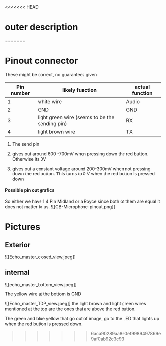 
<<<<<<< HEAD
# outer description 
=======
# Pinout connector

These might be correct, no guarantees given 


| Pin number | likely function                                | actual function |
| ---------- | ---------------------------------------------- | --------------- |
| 1          | white wire                                     | Audio           |
| 2          | GND                                            | GND             |
| 3          | light green wire (seems to be the sending pin) | RX              |
| 4          | light brown wire                               | TX              |
1. The send pin 

3. gives out around 600 -700mV when pressing down the red button. Otherwise its 0V  

4.  gives out a constant voltage around 200-300mV when not pressing down the red button. This turns to 0 V when the red button is pressed down
#### Possible pin out grafics

So either we have 1 4 Pin Midland or a Royce since both of them are equal it does not matter to us. 
![[CB-Microphone-pinout.png]]
# Pictures

## Exterior

![[Echo_master_closed_view.jpeg]]

## internal
![[echo_master_bottom_view.jpeg]]

The yellow wire at the bottom is GND 


![[Echo_master_TOP_view.jpeg]]
the light brown and light green wires mentioned at the top are the ones that are above the red button. 

The green and blue yellow that go out of image, go to the LED that lights up when the red button is pressed down.

>>>>>>> 6aca90289aa8e0ef9989497869e9af0ab92c3c93
